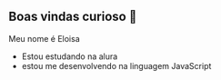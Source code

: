 ##  Boas vindas curioso 🫦


Meu nome é Eloisa 

- Estou estudando na alura
- estou me desenvolvendo na linguagem JavaScript
